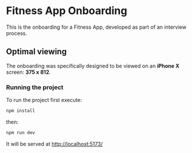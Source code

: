 # Fitness App Onboarding

This is the onboarding for a Fitness App, developed as part of an interview process.

## Optimal viewing

The onboarding was specifically designed to be viewed on an **iPhone X** screen: **375 x 812**.

### Running the project

To run the project first execute:

```sh
npm install
```

then:

```sh
npm run dev
```

It will be served at [http://localhost:5173/](http://localhost:5173/)
